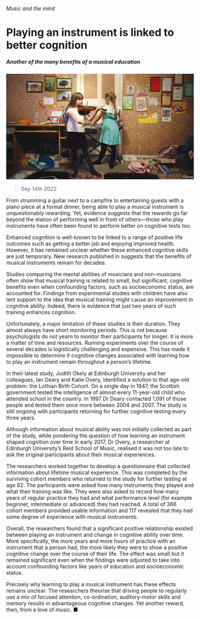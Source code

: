 ###### Music and the mind

# Playing an instrument is linked to better cognition 

##### Another of the many benefits of a musical education 

![image](images/20220917_STP001.jpg) 

> Sep 14th 2022 

From strumming a guitar next to a campfire to entertaining guests with a piano piece at a formal dinner, being able to play a musical instrument is unquestionably rewarding. Yet, evidence suggests that the rewards go far beyond the elation of performing well in front of others—those who play instruments have often been found to perform better on cognitive tests too. 

Enhanced cognition is well-known to be linked to a range of positive life outcomes such as getting a better job and enjoying improved health. However, it has remained unclear whether these enhanced cognitive skills are just temporary. New research published in suggests that the benefits of musical instruments remain for decades.

Studies comparing the mental abilities of musicians and non-musicians often show that musical training is related to small, but significant, cognitive benefits even when confounding factors, such as socioeconomic status, are accounted for. Findings from experimental studies with children have also lent support to the idea that musical training might cause an improvement in cognitive ability. Indeed, there is evidence that just two years of such training enhances cognition.

Unfortunately, a major limitation of these studies is their duration. They almost always have short monitoring periods. This is not because psychologists do not yearn to monitor their participants for longer. It is more a matter of time and resources. Running experiments over the course of several decades is logistically challenging and expensive. This has made it impossible to determine if cognitive changes associated with learning how to play an instrument remain throughout a person’s lifetime. 

In their latest study, Judith Okely at Edinburgh University and her colleagues, Ian Deary and Katie Overy, identified a solution to that age-old problem: the Lothian Birth Cohort. On a single day in 1947, the Scottish government tested the intelligence of almost every 11-year-old child who attended school in the country. In 1997 Dr Deary contacted 1,091 of those people and tested them once more between 2004 and 2007. The study is still ongoing with participants returning for further cognitive testing every three years. 

Although information about musical ability was not initially collected as part of the study, while pondering the question of how learning an instrument shaped cognition over time in early 2017, Dr Overy, a researcher at Edinburgh University’s Reid School of Music, realised it was not too late to ask the original participants about their musical experiences.

The researchers worked together to develop a questionnaire that collected information about lifetime musical experience. This was completed by the surviving cohort members who returned to the study for further testing at age 82. The participants were asked how many instruments they played and what their training was like. They were also asked to record how many years of regular practice they had and what performance level (for example beginner, intermediate or advanced) they had reached. A total of 366 cohort members provided usable information and 117 revealed that they had some degree of experience with musical instruments. 

Overall, the researchers found that a significant positive relationship existed between playing an instrument and change in cognitive ability over time. More specifically, the more years and more hours of practice with an instrument that a person had, the more likely they were to show a positive cognitive change over the course of their life. The effect was small but it remained significant even when the findings were adjusted to take into account confounding factors like years of education and socioeconomic status.

Precisely why learning to play a musical instrument has these effects remains unclear. The researchers theorise that driving people to regularly use a mix of focused attention, co-ordination, auditory-motor skills and memory results in advantageous cognitive changes. Yet another reward, then, from a love of music. ■


